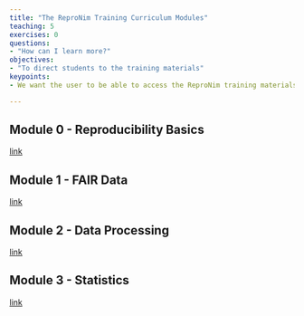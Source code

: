 ```yaml
---
title: "The ReproNim Training Curriculum Modules"
teaching: 5
exercises: 0
questions:
- "How can I learn more?"
objectives:
- "To direct students to the training materials"
keypoints:
- We want the user to be able to access the ReproNim training materials.

---
```


## Module 0 - Reproducibility Basics
[link](http://www.reproducibleimaging.org/module-reproducible-basics)

## Module 1 - FAIR Data
[link](http://www.reproducibleimaging.org/module-FAIR-Data)

## Module 2 - Data Processing
[link](http://repronim.org/module-dataprocessing/)

## Module 3 - Statistics
[link](http://repronim.org/module-stats/)
